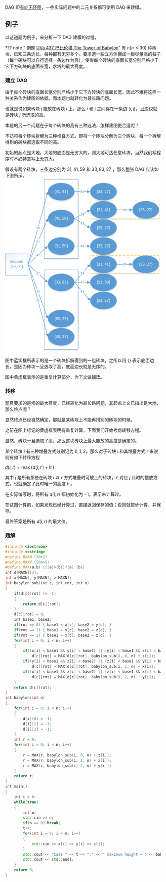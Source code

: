 DAG 即[有向无环图](/graph/dag)，一些实际问题中的二元关系都可使用 DAG 来建模。

## 例子

以这道题为例子，来分析一下 DAG 建模的过程。

??? note " 例题 [UVa 437 巴比伦塔 The Tower of Babylon](https://cn.vjudge.net/problem/UVA-437)"
    有 $n (n\leqslant 30)$ 种砖块，已知三条边长，每种都有无穷多个。要求选一些立方体摞成一根尽量高的柱子（每个砖块可以自行选择一条边作为高），使得每个砖块的底面长宽分别严格小于它下方砖块的底面长宽，求塔的最大高度。

### 建立 DAG

由于每个砖块的底面长宽分别严格小于它下方砖块的底面长宽，因此不难将这样一种关系作为建图的依据，而本题也就转化为最长路问题。

也就是说如果砖块 $j$ 能放在砖块 $i$ 上，那么 $i$ 和 $j$ 之间存在一条边 $(i, j)$，且边权就是砖块 $j$ 所选取的高。

本题的另一个问题在于每个砖块的高有三种选法，怎样建图更合适呢？

不妨将每个砖块拆解为三种堆叠方式，即将一个砖块分解为三个砖块，每一个拆解得到的砖块都选取不同的高。

初始的起点是大地，大地的底面是无穷大的，则大地可达任意砖块，当然我们写程序时不必特意写上无穷大。

假设有两个砖块，三条边分别为 $31, 41, 59$ 和 $33, 83, 27$ ，那么整张 DAG 应该如下图所示。
![](./images/dag-babylon.png)

图中蓝实框所表示的是一个砖块拆解得到的一组砖块，之所以用 $\{\}$ 表示底面边长，是因为砖块一旦选取了高，底面边长就是无序的。

图中黄虚框表示的是重复计算部分，为下文做铺垫。

### 转移

题目要求的是塔的最大高度，已经转化为最长路问题，其起点上文已指出是大地，那么终点呢？

显然终点已经自然确定，那就是某砖块上不能再搭别的砖块的时候。

之前在图上标记的黄虚框表明有重复计算，下面我们开始考虑转移方程。

显然，砖块一旦选取了高，那么这块砖块上最大能放的高度是确定的。

某个砖块 $i$ 有三种堆叠方式分别记为 $0, 1, 2$，那么对于砖块 $i$ 和其堆叠方式 $r$ 来说则有如下转移方程

$d(i, r) = \max\left\{d(j, r') + h'\right\}$

其中 $j$ 是所有那些在砖块 $i$ 以 $r$ 方式堆叠时可放上的砖块，$r'$ 对应 $j$ 此时的摆放方式，也就确定了此时唯一的高度 $h'$。

在实际编写时，将所有 $d(i, r)$ 都初始化为 $-1$，表示未计算过。

在试图计算前，如果发现已经计算过，直接返回保存的值；否则就按步计算，并保存。

最终答案是所有 $d(i, r)$ 的最大值。

### 题解

```c++
#include <iostream>
#include <cstring>
#define MAXN (30+5)
#define MAXV (500+5)
#define MAX(a,b) (((a)>(b))?(a):(b))
int d[MAXN][3];
int x[MAXN], y[MAXN], z[MAXN];
int babylon_sub(int c, int rot, int n)
{
	if(d[c][rot] != -1)
	{
		return d[c][rot];
	}
	d[c][rot] = 0;
	int base1, base2;
	if(rot == 0) { base1 = x[c]; base2 = y[c]; }
	if(rot == 1) { base1 = y[c]; base2 = z[c]; }
	if(rot == 2) { base1 = x[c]; base2 = z[c]; }
	for(int i = 0; i < n; i++)
	{
		if((x[i] < base1 && y[i] < base2) || (y[i] < base1 && x[i] < base2))
			d[c][rot] = MAX(d[c][rot], babylon_sub(i, 0, n) + z[i]);
		if((y[i] < base1 && z[i] < base2) || (z[i] < base1 && y[i] < base2))
			d[c][rot] = MAX(d[c][rot], babylon_sub(i, 1, n) + x[i]);
		if((x[i] < base1 && z[i] < base2) || (z[i] < base1 && x[i] < base2))
			d[c][rot] = MAX(d[c][rot], babylon_sub(i, 2, n) + y[i]);
	}
	return d[c][rot];
}
int babylon(int n)
{
	for(int i = 0; i < n; i++)
	{
		d[i][0] = -1;
		d[i][1] = -1;
		d[i][2] = -1;
	}
	int r = 0;
	for(int i = 0; i < n; i++)
	{
		r = MAX(r, babylon_sub(i, 0, n) + z[i]);
		r = MAX(r, babylon_sub(i, 1, n) + x[i]);
		r = MAX(r, babylon_sub(i, 2, n) + y[i]);
	}
	return r;
}
int main()
{
	int t = 0;
	while(true)
	{
		int n;
		std::cin >> n;
		if(n == 0) break;
		t++;
		for(int i = 0; i < n; i++)
		{
			std::cin >> x[i] >> y[i] >> z[i];
		}
		std::cout << "Case " << t << ":" << " maximum height = " << babylon(n);
		std::cout << std::endl;
	}
	return 0;
}
```
